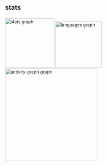 <h2 align="left">stats</h2>

###

<div align="left">
  <img src="https://github-readme-stats.vercel.app/api?username=Derick-Martins17&hide_title=false&hide_rank=false&show_icons=true&include_all_commits=true&count_private=true&disable_animations=false&theme=nightowl&locale=pt-br&hide_border=true&order=1" height="160" alt="stats graph"  />
  <img src="https://github-readme-stats.vercel.app/api/top-langs?username=Derick-Martins17&locale=pt-br&hide_title=false&layout=compact&card_width=320&langs_count=5&theme=nightowl&hide_border=true&order=2" height="150" alt="languages graph"  />
  <img src="https://github-readme-activity-graph.vercel.app/graph?username=Derick-Martins17&radius=16&theme=github-dark&area=true&order=5" height="300" alt="activity-graph graph"  />
</div>

###
